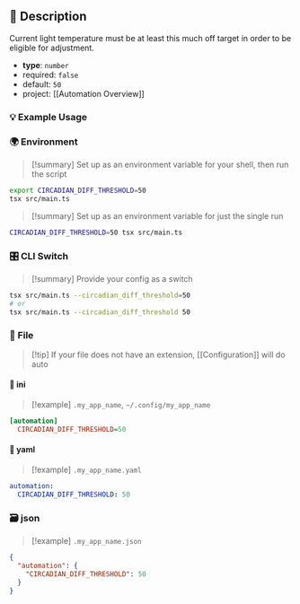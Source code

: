 ## 📜 Description

Current light temperature must be at least this much off target in order to be eligible for adjustment.

- **type**: `number`
- required: `false`
- default: `50`
- project: [[Automation Overview]]

### 💡 Example Usage

### 🌍 Environment

> [!summary] Set up as an environment variable for your shell, then run the script
```bash
export CIRCADIAN_DIFF_THRESHOLD=50
tsx src/main.ts
```
> [!summary] Set up as an environment variable for just the single run

```bash
CIRCADIAN_DIFF_THRESHOLD=50 tsx src/main.ts
```
### 🎛️ CLI Switch

> [!summary] Provide your config as a switch
```bash
tsx src/main.ts --circadian_diff_threshold=50
# or
tsx src/main.ts --circadian_diff_threshold 50
```
### 📁 File
> [!tip] If your file does not have an extension, [[Configuration]] will do auto
#### 📘 ini

> [!example] 
> `.my_app_name`, `~/.config/my_app_name`

```ini
[automation]
  CIRCADIAN_DIFF_THRESHOLD=50
```
#### 📄 yaml

> [!example]
> `.my_app_name.yaml`

```yaml
automation:
  CIRCADIAN_DIFF_THRESHOLD: 50
```
### 🗃️ json

> [!example]
> `.my_app_name.json`

```json
{
  "automation": {
    "CIRCADIAN_DIFF_THRESHOLD": 50
  }
}
```